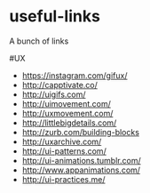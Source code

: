 # useful-links
A bunch of links 

#UX
- https://instagram.com/gifux/
- http://capptivate.co/
- http://uigifs.com/
- http://uimovement.com/
- http://uxmovement.com/
- http://littlebigdetails.com/
- http://zurb.com/building-blocks
- http://uxarchive.com/
- http://ui-patterns.com/
- http://ui-animations.tumblr.com/
- http://www.appanimations.com/
- http://ui-practices.me/
